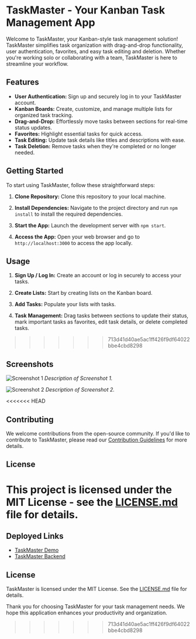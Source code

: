 
# TaskMaster - Your Kanban Task Management App

Welcome to TaskMaster, your Kanban-style task management solution! TaskMaster simplifies task organization with drag-and-drop functionality, user authentication, favorites, and easy task editing and deletion. Whether you're working solo or collaborating with a team, TaskMaster is here to streamline your workflow.

## Features

- **User Authentication:** Sign up and securely log in to your TaskMaster account.
- **Kanban Boards:** Create, customize, and manage multiple lists for organized task tracking.
- **Drag-and-Drop:** Effortlessly move tasks between sections for real-time status updates.
- **Favorites:** Highlight essential tasks for quick access.
- **Task Editing:** Update task details like titles and descriptions with ease.
- **Task Deletion:** Remove tasks when they're completed or no longer needed.

## Getting Started

To start using TaskMaster, follow these straightforward steps:

1. **Clone Repository:** Clone this repository to your local machine.

2. **Install Dependencies:** Navigate to the project directory and run `npm install` to install the required dependencies.

3. **Start the App:** Launch the development server with `npm start`.

4. **Access the App:** Open your web browser and go to `http://localhost:3000` to access the app locally.

## Usage

1. **Sign Up / Log In:** Create an account or log in securely to access your tasks.

2. **Create Lists:** Start by creating lists on the Kanban board.

3. **Add Tasks:** Populate your lists with tasks.

4. **Task Management:** Drag tasks between sections to update their status, mark important tasks as favorites, edit task details, or delete completed tasks.
>>>>>>> 713d41d40ae5ac1ff426f9df64022bbe4cbd8298

## Screenshots

![Screenshot 1](insert_screenshot_url_1_here)
*Description of Screenshot 1.*

![Screenshot 2](insert_screenshot_url_2_here)
*Description of Screenshot 2.*

<<<<<<< HEAD
## Contributing

We welcome contributions from the open-source community. If you'd like to contribute to TaskMaster, please read our [Contribution Guidelines](CONTRIBUTING.md) for more details.

## License

This project is licensed under the MIT License - see the [LICENSE.md](LICENSE.md) file for details.
=======
## Deployed Links

- [TaskMaster Demo](insert_demo_link_here)
- [TaskMaster Backend](insert_backend_deployed_link_here)

## License

TaskMaster is licensed under the MIT License. See the [LICENSE.md](LICENSE.md) file for details.

Thank you for choosing TaskMaster for your task management needs. We hope this application enhances your productivity and organization.
>>>>>>> 713d41d40ae5ac1ff426f9df64022bbe4cbd8298

